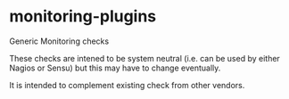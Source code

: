 # monitoring-plugins

Generic Monitoring checks

These checks are intened to be system neutral (i.e. can be used by either Nagios or Sensu) but this may have to change eventually.

It is intended to complement existing check from other vendors.
